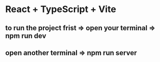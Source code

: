 # React + TypeScript + Vite

## to run the project frist => open your terminal => npm run dev 
## open another terminal => npm run server 

